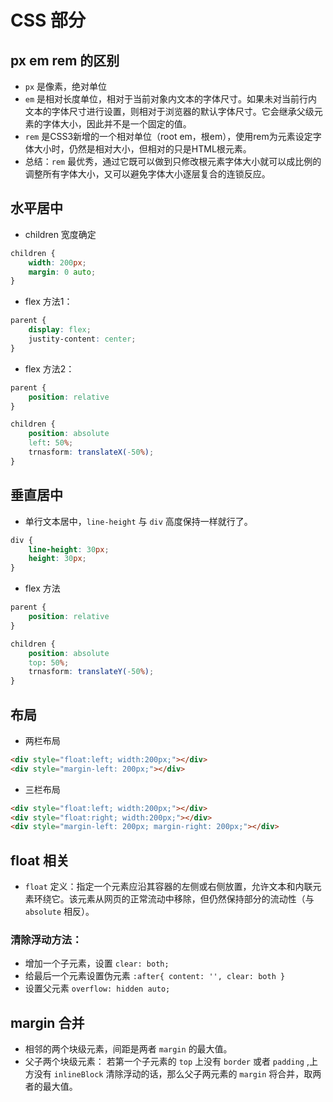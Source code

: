 # CSS 部分

## px em rem 的区别

- `px` 是像素，绝对单位
- `em` 是相对长度单位，相对于当前对象内文本的字体尺寸。如果未对当前行内文本的字体尺寸进行设置，则相对于浏览器的默认字体尺寸。它会继承父级元素的字体大小，因此并不是一个固定的值。
- `rem` 是CSS3新增的一个相对单位（root em，根em），使用rem为元素设定字体大小时，仍然是相对大小，但相对的只是HTML根元素。
- 总结：`rem` 最优秀，通过它既可以做到只修改根元素字体大小就可以成比例的调整所有字体大小，又可以避免字体大小逐层复合的连锁反应。

## 水平居中

- children 宽度确定

```css
children {
    width: 200px;
    margin: 0 auto;
}
```

- flex 方法1：

```css
parent {
    display: flex;
    justity-content: center;
}
```

- flex 方法2：

```css
parent {
    position: relative
}

children {
    position: absolute
    left: 50%;
    trnasform: translateX(-50%);
}
```

## 垂直居中

- 单行文本居中，`line-height` 与 `div` 高度保持一样就行了。

```css
div {
    line-height: 30px;
    height: 30px;
}
```
- flex 方法

```css
parent {
    position: relative
}

children {
    position: absolute
    top: 50%;
    trnasform: translateY(-50%);
}
```

## 布局

- 两栏布局

```html
<div style="float:left; width:200px;"></div>
<div style="margin-left: 200px;"></div>
```
- 三栏布局

```html
<div style="float:left; width:200px;"></div>
<div style="float:right; width:200px;"></div>
<div style="margin-left: 200px; margin-right: 200px;"></div>
```
## float 相关

- `float` 定义：指定一个元素应沿其容器的左侧或右侧放置，允许文本和内联元素环绕它。该元素从网页的正常流动中移除，但仍然保持部分的流动性（与 `absolute` 相反）。

### 清除浮动方法：
- 增加一个子元素，设置 `clear: both;`
- 给最后一个元素设置伪元素 `:after{ content: '', clear: both }`
- 设置父元素 `overflow: hidden auto;`

## margin 合并

- 相邻的两个块级元素，间距是两者 `margin` 的最大值。
- 父子两个块级元素： 若第一个子元素的 `top` 上没有 `border` 或者 `padding` ,上方没有 `inlineBlock` 清除浮动的话，那么父子两元素的 `margin` 将合并，取两者的最大值。
